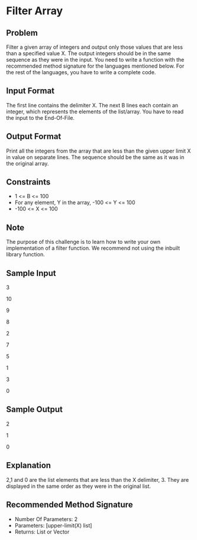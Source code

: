 # Filter Array

## Problem
Filter a given array of integers and output only those values that are less than a specified value X. The output integers should be in the same sequence as they were in the input. You need to write a function with the recommended method signature for the languages mentioned below. For the rest of the languages, you have to write a complete code.

## Input Format
The first line contains the delimiter X. 
The next B lines each contain an integer, which represents the elements of the list/array. You have to read the input to the End-Of-File.

## Output Format
Print all the integers from the array that are less than the given upper limit X in value on separate lines. The sequence should be the same as it was in the original array.

## Constraints
- 1 <= B <= 100
- For any element, Y in the array, -100 <= Y <= 100
- -100 <= X <= 100

## Note
The purpose of this challenge is to learn how to write your own implementation of a filter function. We recommend not using the inbuilt library function.

## Sample Input
3

10

9

8

2

7

5

1

3

0

## Sample Output
2

1

0

## Explanation
2,1 and 0 are the list elements that are less than the X delimiter, 3. They are displayed in the same order as they were in the original list.

## Recommended Method Signature
- Number Of Parameters: 2
- Parameters: [upper-limit(X) list]
- Returns: List or Vector
